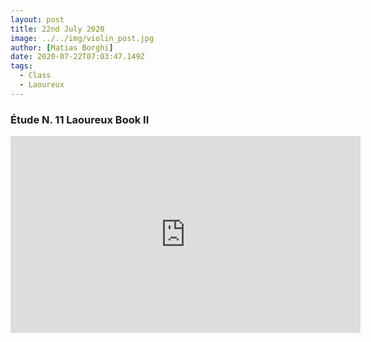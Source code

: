 ```yaml
---
layout: post
title: 22nd July 2020
image: ../../img/violin_post.jpg
author: [Matias Borghi]
date: 2020-07-22T07:03:47.149Z
tags:
  - Class
  - Laoureux
---
```


### Étude N. 11 Laoureux Book II

<iframe width="560" height="315" src="https://www.youtube.com/embed/hUSjq3zR4m0" frameborder="0" allow="accelerometer; autoplay; encrypted-media; gyroscope; picture-in-picture" allowfullscreen></iframe>
